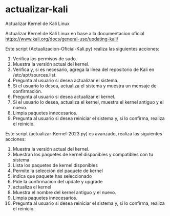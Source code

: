 # actualizar-kali
Actualizar Kernel de Kali Linux

Actualizar Kernel de Kali Linux en base a la documentacion oficial https://www.kali.org/docs/general-use/updating-kali/

Este script (Actualizacion-Oficial-Kali.py) realiza las siguientes acciones:

   1. Verifica los permisos de sudo.
   2. Muestra la versión actual del kernel.
   3. Verifica y, si es necesario, agrega la línea del repositorio de Kali en /etc/apt/sources.list.
   4. Pregunta al usuario si desea actualizar el sistema.
   5. Si el usuario lo desea, actualiza el sistema y muestra un mensaje de confirmación.
   6. Pregunta al usuario si desea actualizar el kernel.
   7. Si el usuario lo desea, actualiza el kernel, muestra el kernel antiguo y el nuevo.
   8. Limpia paquetes innecesarios.
   9. Pregunta al usuario si desea reiniciar el sistema y, si lo confirma, realiza el reinicio.



Este script (actualizar-Kernel-2023.py) es avanzado, realiza las siguientes acciones:
   1. Muestra la versión actual del kernel.
   2. Muestran los paquetes de kernel disponibles y compatibles con tu sistema
   3. Lista los paquetes de kernel disponibles
   4. Permite la selección del paquete de kernel
   5. indica que paquete has seleccionado
   6. Pide la confirmacion del update y upgrade
   7. actualiza el kernel
   8. Muestra el nombre del kernel antiguo y el nuevo.
   9. Limpia paquetes innecesarios.
   10. Pregunta al usuario si desea reiniciar el sistema y, si lo confirma, realiza el reinicio.
 

